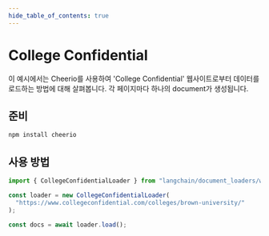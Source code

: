 ```yaml
---
hide_table_of_contents: true
---
```


# College Confidential

이 예시에서는 Cheerio를 사용하여 'College Confidential' 웹사이트로부터 데이터를 로드하는 방법에 대해 살펴봅니다. 각 페이지마다 하나의 document가 생성됩니다.

## 준비

```bash npm2yarn
npm install cheerio
```

## 사용 방법

```typescript
import { CollegeConfidentialLoader } from "langchain/document_loaders/web/college_confidential";

const loader = new CollegeConfidentialLoader(
  "https://www.collegeconfidential.com/colleges/brown-university/"
);

const docs = await loader.load();
```
